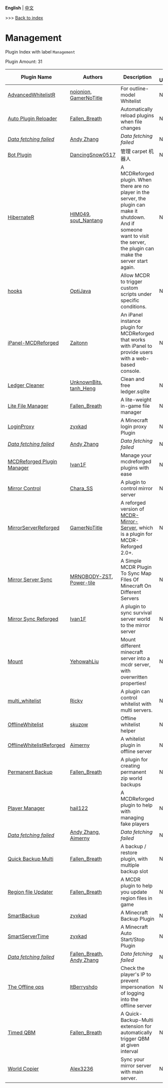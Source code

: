 **English** | [中文](readme-zh_cn.md)

\>\>\> [Back to index](/readme.md)

# Management

Plugin Index with label `Management`

Plugin Amount: 31

| Plugin Name | Authors | Description | Last Update | Labels |
| --- | --- | --- | --- | --- |
| [AdvancedWhitelistR](/plugins/advanced_whitelist_r/readme.md) | [noionion](https://github.com/2X-ercha), [GamerNoTitle](https://github.com/GamerNoTitle) | For outline-model Whitelist | N/A | [`Management`](/labels/management/readme.md) |
| [Auto Plugin Reloader](/plugins/auto_plugin_reloader/readme.md) | [Fallen_Breath](https://github.com/Fallen-Breath) | Automatically reload plugins when file changes | N/A | [`Management`](/labels/management/readme.md) |
| [*Data fetching failed*](/plugins/bot/readme.md) | [Andy Zhang](https://github.com/AnzhiZhang) | *Data fetching failed* | N/A | [`Tool`](/labels/tool/readme.md), [`Management`](/labels/management/readme.md) |
| [Bot Plugin](/plugins/bot_plugin/readme.md) | [DancingSnow0517](https://github.com/DancingSnow0517) | 管理 carpet 机器人 | N/A | [`Management`](/labels/management/readme.md), [`Tool`](/labels/tool/readme.md) |
| [HibernateR](/plugins/hibernate_r/readme.md) | [HIM049](https://github.com/HIM049), [sout_Nantang](https://github.com/sout233) | A MCDReforged plugin. When there are no player in the server, the plugin can make it shutdown. And if someone want to visit the server, the plugin can make the server start again. | N/A | [`Management`](/labels/management/readme.md) |
| [hooks](/plugins/hooks/readme.md) | [OptiJava](https://github.com/OptiJava) | Allow MCDR to trigger custom scripts under specific conditions. | N/A | [`Management`](/labels/management/readme.md) |
| [iPanel-MCDReforged](/plugins/ipanel_mcdreforged/readme.md) | [Zaitonn](https://github.com/Zaitonn) | An iPanel instance plugin for MCDReforged that works with iPanel to provide users with a web-based console. | N/A | [`Management`](/labels/management/readme.md) |
| [Ledger Cleaner](/plugins/ledger_cleaner/readme.md) | [UnknownBits](https://github.com/UnknownBits), [tanh_Heng](https://github.com/tanhHeng) | Clean and free ledger.sqlite | N/A | [`Management`](/labels/management/readme.md) |
| [Lite File Manager](/plugins/lite_file_manager/readme.md) | [Fallen_Breath](https://github.com/Fallen-Breath) | A lite-weight in-game file manager | N/A | [`Management`](/labels/management/readme.md) |
| [LoginProxy](/plugins/loginproxy/readme.md) | [zyxkad](https://github.com/zyxkad) | A Minecraft login proxy Plugin | N/A | [`Management`](/labels/management/readme.md), [`API`](/labels/api/readme.md) |
| [*Data fetching failed*](/plugins/lowercase_mcdr_command/readme.md) | [Andy Zhang](https://github.com/AnzhiZhang) | *Data fetching failed* | N/A | [`Management`](/labels/management/readme.md) |
| [MCDReforged Plugin Manager](/plugins/mcdreforged_plugin_manager/readme.md) | [Ivan1F](https://github.com/Ivan-1F) | Manage your mcdreforged plugins with ease | N/A | [`Management`](/labels/management/readme.md) |
| [Mirror Control](/plugins/mirror_control/readme.md) | [Chara_SS](https://github.com/charassss/) | A plugin to control mirror server | N/A | [`Management`](/labels/management/readme.md) |
| [MirrorServerReforged](/plugins/mirror_server_reforged/readme.md) | [GamerNoTitle](https://github.com/GamerNoTitle) | A reforged version of [MCDR-Mirror-Server](https://github.com/GamerNoTitle/MCDR-Mirror-Server), which is a plugin for MCDR-Reforged 2.0+. | N/A | [`Management`](/labels/management/readme.md) |
| [Mirror Server Sync](/plugins/mirror_server_sync/readme.md) | [MRNOBODY-ZST](https://github.com/MRNOBODY-ZST), [Power-tile](https://github.com/Power-tile) | A Simple MCDR Plugin To Sync Map FIles Of Minecraft On Different Servers | N/A | [`Management`](/labels/management/readme.md) |
| [Mirror Sync Reforged](/plugins/mirror_sync_reforged/readme.md) | [Ivan1F](https://github.com/Ivan-1F) | A plugin to sync survival server world to the mirror server | N/A | [`Management`](/labels/management/readme.md) |
| [Mount](/plugins/mount/readme.md) | [YehowahLiu](https://github.com/YehowahLiu) | Mount different minecraft server into a mcdr server, with overwritten properties! | N/A | [`Management`](/labels/management/readme.md) |
| [multi_whitelist](/plugins/multi_whitelist/readme.md) | [Ricky](https://github.com/R1ckyH) | A plugin can control whitelist with multi servers. | N/A | [`Management`](/labels/management/readme.md) |
| [OfflineWhitelist](/plugins/offline_whitelist/readme.md) | [skuzow](https://github.com/skuzow) | Offline whitelist helper | N/A | [`Management`](/labels/management/readme.md) |
| [OfflineWhitelistReforged](/plugins/offline_whitelist_reforged/readme.md) | [Aimerny](https://github.com/Aimerny) | A whitelist plugin in offline server | N/A | [`Management`](/labels/management/readme.md) |
| [Permanent Backup](/plugins/permanent_backup/readme.md) | [Fallen_Breath](https://github.com/Fallen-Breath) | A plugin for creating permanent zip world backups | N/A | [`Management`](/labels/management/readme.md) |
| [Player Manager](/plugins/player_manager/readme.md) | [hail122](https://github.com/linstar-fxt) | A MCDReforged plugin to help with managing fake players | N/A | [`Tool`](/labels/tool/readme.md), [`Management`](/labels/management/readme.md) |
| [*Data fetching failed*](/plugins/qq_chat/readme.md) | [Andy Zhang](https://github.com/AnzhiZhang), [Aimerny](https://github.com/Aimerny) | *Data fetching failed* | N/A | [`Information`](/labels/information/readme.md), [`Management`](/labels/management/readme.md) |
| [Quick Backup Multi](/plugins/quick_backup_multi/readme.md) | [Fallen_Breath](https://github.com/Fallen-Breath) | A backup / restore plugin, with multiple backup slot | N/A | [`Management`](/labels/management/readme.md) |
| [Region file Updater](/plugins/region_file_updater/readme.md) | [Fallen_Breath](https://github.com/Fallen-Breath) | A MCDR plugin to help you update region files in game | N/A | [`Management`](/labels/management/readme.md) |
| [SmartBackup](/plugins/smart_backup/readme.md) | [zyxkad](https://github.com/zyxkad) | A Minecraft Backup Plugin | N/A | [`Management`](/labels/management/readme.md) |
| [SmartServerTime](/plugins/smart_servertime/readme.md) | [zyxkad](https://github.com/zyxkad) | A Minecraft Auto Start/Stop Plugin | N/A | [`Management`](/labels/management/readme.md) |
| [*Data fetching failed*](/plugins/start_stop_helper_r/readme.md) | [Fallen_Breath](https://github.com/Fallen-Breath), [Andy Zhang](https://github.com/AnzhiZhang) | *Data fetching failed* | N/A | [`Management`](/labels/management/readme.md) |
| [The Offline ops](/plugins/the_offline_ops/readme.md) | [ltBerryshdo](https://github.com/ltBerryshdo) | Check the player's IP to prevent impersonation of logging into the offline server | N/A | [`Management`](/labels/management/readme.md) |
| [Timed QBM](/plugins/timed_quick_backup_multi/readme.md) | [Fallen_Breath](https://github.com/Fallen-Breath) | A Quick-Backup-Multi extension for automatically trigger QBM at given interval | N/A | [`Management`](/labels/management/readme.md) |
| [World Copier](/plugins/world_copier/readme.md) | [Alex3236](https://github.com/alex3236) | Sync your mirror server with main server. | N/A | [`Management`](/labels/management/readme.md) |

